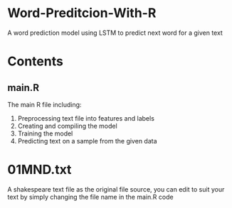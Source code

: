 # Word-Preditcion-With-R
A word prediction model using LSTM to predict next word for a given text

# Contents
## main.R
The main R file including:
  1. Preprocessing text file into features and labels
  2. Creating and compiling the model
  3. Training the model
  4. Predicting text on a sample from the given data

# 01MND.txt
A shakespeare text file as the original file source, you can edit to suit your text by simply changing the file name in the main.R code
